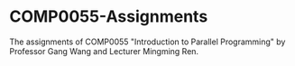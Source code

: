 # COMP0055-Assignments
The assignments of COMP0055 "Introduction to Parallel Programming" by Professor Gang Wang and Lecturer Mingming Ren.

